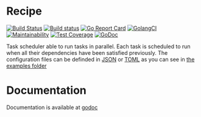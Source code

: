 # Recipe

[![Build Status](https://travis-ci.org/Kerrigan29a/recipe.svg)](https://travis-ci.org/Kerrigan29a/recipe)
[![Build status](https://ci.appveyor.com/api/projects/status/6pc8ix5w3btsw75l?svg=true)](https://ci.appveyor.com/project/Kerrigan29a/recipe)
[![Go Report Card](https://goreportcard.com/badge/github.com/kerrigan29a/recipe)](https://goreportcard.com/report/github.com/kerrigan29a/recipe)
[![GolangCI](https://golangci.com/badges/github.com/kerrigan29a/recipe.svg)](https://golangci.com)
[![Maintainability](https://api.codeclimate.com/v1/badges/cd4d5a95de3f447415e5/maintainability)](https://codeclimate.com/github/Kerrigan29a/recipe/maintainability)
[![Test Coverage](https://api.codeclimate.com/v1/badges/cd4d5a95de3f447415e5/test_coverage)](https://codeclimate.com/github/Kerrigan29a/recipe/test_coverage)
[![GoDoc](https://godoc.org/github.com/Kerrigan29a/recipe?status.svg)](https://godoc.org/github.com/Kerrigan29a/recipe)


Task scheduler able to run tasks in parallel.
Each task is scheduled to run when all their dependencies have been satisfied previously.
The configuration files can be definded in [JSON](https://json.org/) or [TOML](https://github.com/toml-lang/toml) as you
can see in [the examples folder](examples)

# Documentation

Documentation is available at [godoc](https://godoc.org/github.com/Kerrigan29a/recipe)
